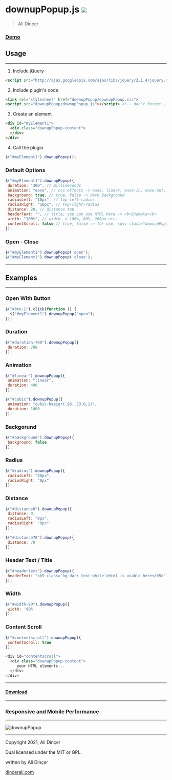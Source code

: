 # downupPopup.js  [![](https://img.shields.io/badge/ali.dincerx-Follow-blue?style=social&logo=instagram)](https://instagram.com/ali.dincerx)

> Ali Dinçer

### [Demo](https://downupPopupjs.alidincer.com.tr) 

## Usage

* * * * *

1. Include jQuery

``` html
<script src="http://ajax.googleapis.com/ajax/libs/jquery/2.1.4/jquery.min.js"></script>
```

2. Include plugin's code

``` html
<link rel="stylesheet" href="downupPopup/downupPopup.css">
<script src="downupPopup/downupPopup.js"></script> <!-- don't forget - add after jquery -->
```

3. Create an element

``` html
<div id="myElement1">
  <div class="downupPopup-content">
  </div>
</div>
```

4. Call the plugin

``` javascript
$("#myElement1").downupPopup();
```

### Default Options

``` javascript
$("#myElement1").downupPopup({ 
 duration: "300", // milliseconds
 animation: "ease", // css effects -> ease, linear, ease-in, ease-out, ease-in-out, cubic-bezier(n,n,n,n)
 background: true, // true, false -> dark background
 radiusLeft: "10px", // top-left-radius
 radiusRight: "10px", // top-right-radius
 distance: 20, // distance top
 headerText: "", // title, you can use HTML here -> <b>Example</b>
 width: "100%", // width -> 100%, 80%, 200px etc.
 contentScroll: false // true, false -> for use, <div class="downupPopup-content"></div> have to inside the element
});
```

### Open - Close

``` javascript
$("#myElement1").downupPopup('open');
$("#myElement1").downupPopup('close');
```

* * * * *

## Examples

* * * * *

### Open With Button

``` javascript
$("#btn-1").click(function () { 
  $("#myElement1").downupPopup("open"); 
});
```

### Duration

``` javascript
$("#duration-700").downupPopup({
 duration: 700 
});
```

### Animation

``` javascript
$("#linear").downupPopup({ 
 animation: "linear",
 duration: 400
}); 

$("#cubic").downupPopup({
 animation: "cubic-bezier(.96,.33,0,1)",
 duration: 1000 
});
```

### Backgorund

``` javascript
$("#background").downupPopup({ 
 background: false
});
```

### Radius

``` javascript
$("#radius").downupPopup({ 
 radiusLeft: "40px",
 radiusRight: "0px" 
});
```

### Distance

``` javascript
$("#distance0").downupPopup({ 
 distance: 0,
 radiusLeft: "0px",
 radiusRight: "0px" 
}); 
                
$("#distance70").downupPopup({
 distance: 70 
});
```

### Header Text / Title

``` javascript
$("#headertext").downupPopup({
 headerText: "<h5 class='bg-dark text-white'>html is usable here</h5>"
});
```

### Width

``` javascript
$("#width-90").downupPopup({
 width: '90%'
});
```

### Content Scroll


``` javascript
$("#contentscroll").downupPopup({
 contentScroll: true 
});

<div id="contentscroll">
  <div class="downupPopup-content">
     your HTML elements... 
  </div>
</div>
```

* * * * *

#### [Download](http://downupPopupjs.alidincer.com.tr/downupPopupjs.rar)

* * * * *

### Responsive and Mobile Performance

* * * * *

![downupPopup](http://downupPopupjs.alidincer.com.tr/mobile.gif)

* * * * *

Copyright 2021, Ali Dinçer

Dual licensed under the MIT or GPL.

written by Ali Dinçer

[dincerali.com](http://alidincer.com.tr)
